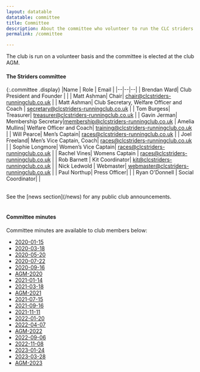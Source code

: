 ```yaml
---
layout: datatable
datatable: committee
title: Committee
description: About the committee who volunteer to run the CLC striders running club
permalink: /committee

---
```


The club is run on a volunteer basis and the committee is elected at the club AGM.

#### The Striders committee

{:.committee .display}
|Name | Role | Email |
|--|--|--|
| Brendan Ward| Club President and Founder | |
| Matt Ashman| Chair| <chair@clcstriders-runningclub.co.uk> |
| Matt Ashman| Club Secretary, Welfare Officer and Coach | <secretary@clcstriders-runningclub.co.uk> |
| Tom Burgess| Treasurer| <treasurer@clcstriders-runningclub.co.uk> |
| Gavin Jerman| Membership Secretary|<membership@clcstriders-runningclub.co.uk>
| Amelia Mullins| Welfare Officer and Coach| <training@clcstriders-runningclub.co.uk> |
| Will Pearce| Men’s Captain| <races@clcstriders-runningclub.co.uk> |
| Joel Freeland| Men’s Vice Captain, Coach| <races@clcstriders-runningclub.co.uk> |
| Sophie Longmore| Women’s Vice Captain| <races@clcstriders-runningclub.co.uk> |
| Rachel Vines| Womens Captain | <races@clcstriders-runningclub.co.uk> |
| Rob Barnett | Kit Coordinator| <kit@clcstriders-runningclub.co.uk> |
| Nick Ledwold | Webmaster| <webmaster@clcstriders-runningclub.co.uk> |
| Paul Northup| Press Officer| |
| Ryan O'Donnell | Social Coordinator| |

<br>
See the [news section](/news) for any public club announcements.

#### <br>Committee minutes

Committee minutes are available to club members below: 

- [2020-01-15](/assets/Committee-minutes/2020-01-15.pdf) 
- [2020-03-18](/assets/Committee-minutes/2020-03-18.pdf) 
- [2020-05-20](/assets/Committee-minutes/2020-05-20.pdf) 
- [2020-07-22](/assets/Committee-minutes/2020-07-22.pdf) 
- [2020-09-16](/assets/Committee-minutes/2020-09-16.pdf) 
- [AGM-2020](/assets/Committee-minutes/AGM-2020.pdf) 
- [2021-01-14](/assets/Committee-minutes/2021-01-14.pdf) 
- [2021-03-18](/assets/Committee-minutes/2021-03-18.pdf) 
- [AGM-2021](/assets/Committee-minutes/AGM-2021.pdf) 
- [2021-07-15](/assets/Committee-minutes/2021-07-15.pdf) 
- [2021-09-16](/assets/Committee-minutes/2021-09-16.pdf) 
- [2021-11-11](assets/Committee-minutes/2021-11-11.pdf)
- [2022-01-20](assets/Committee-minutes/2022-01-20.pdf)
- [2022-04-07](assets/Committee-minutes/2022-04-07.pdf)
- [AGM-2022](/assets/Committee-minutes/AGM-2022.pdf) 
- [2022-09-06](/assets/Committee-minutes/2022-09-06.pdf) 
- [2022-11-08](/assets/Committee-minutes/2022-11-08.pdf) 
- [2023-01-24](/assets/Committee-minutes/2023-01-24.pdf) 
- [2023-03-28](/assets/Committee-minutes/2023-03-28.pdf)
- [AGM-2023](/assets/Committee-minutes/AGM-2023.pdf)
